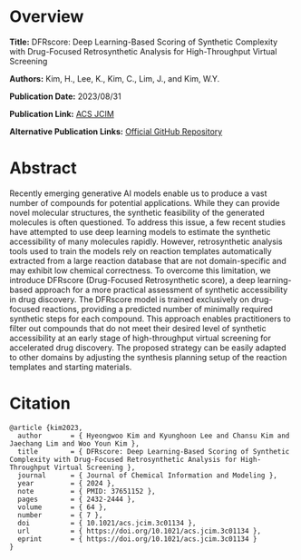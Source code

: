 # Overview
**Title:**
DFRscore: Deep Learning-Based Scoring of Synthetic Complexity with Drug-Focused Retrosynthetic Analysis for High-Throughput Virtual Screening

**Authors:**
Kim, H., Lee, K., Kim, C., Lim, J., and Kim, W.Y.

**Publication Date:**
2023/08/31

**Publication Link:**
[ACS JCIM](https://pubs.acs.org/doi/10.1021/acs.jcim.3c01134)

**Alternative Publication Links:**
[Official GitHub Repository](https://github.com/jaechanglim/GGM)


# Abstract
Recently emerging generative AI models enable us to produce a vast number of compounds for potential applications. 
While they can provide novel molecular structures, the synthetic feasibility of the generated molecules is often questioned. 
To address this issue, a few recent studies have attempted to use deep learning models to estimate the synthetic accessibility of many molecules rapidly. 
However, retrosynthetic analysis tools used to train the models rely on reaction templates automatically extracted from a large reaction database that are not domain-specific and may exhibit low chemical correctness. 
To overcome this limitation, we introduce DFRscore (Drug-Focused Retrosynthetic score), a deep learning-based approach for a more practical assessment of synthetic accessibility in drug discovery. 
The DFRscore model is trained exclusively on drug-focused reactions, providing a predicted number of minimally required synthetic steps for each compound. 
This approach enables practitioners to filter out compounds that do not meet their desired level of synthetic accessibility at an early stage of high-throughput virtual screening for accelerated drug discovery. 
The proposed strategy can be easily adapted to other domains by adjusting the synthesis planning setup of the reaction templates and starting materials.


# Citation
```
@article {kim2023,
  author       = { Hyeongwoo Kim and Kyunghoon Lee and Chansu Kim and Jaechang Lim and Woo Youn Kim },
  title        = { DFRscore: Deep Learning-Based Scoring of Synthetic Complexity with Drug-Focused Retrosynthetic Analysis for High-Throughput Virtual Screening },
  journal      = { Journal of Chemical Information and Modeling },
  year         = { 2024 },
  note         = { PMID: 37651152 },
  pages        = { 2432-2444 },
  volume       = { 64 },
  number       = { 7 },
  doi          = { 10.1021/acs.jcim.3c01134 },
  url          = { https://doi.org/10.1021/acs.jcim.3c01134 },
  eprint       = { https://doi.org/10.1021/acs.jcim.3c01134 }
}
```
